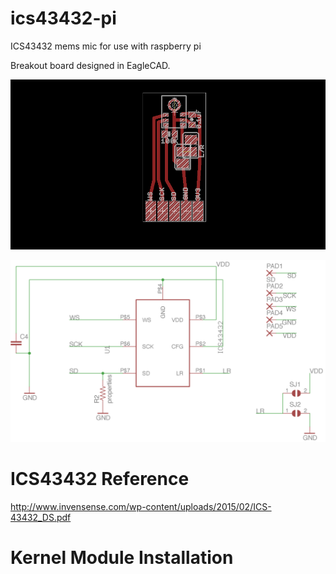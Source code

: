 # ics43432-pi
ICS43432 mems mic for use with raspberry pi

Breakout board designed in EagleCAD. 

![layout](images/ics43432_flex_wide_layout.png)

![schematic](images/ics43432_flex_wide_schematic.png)

# ICS43432 Reference
http://www.invensense.com/wp-content/uploads/2015/02/ICS-43432_DS.pdf

# Kernel Module Installation

